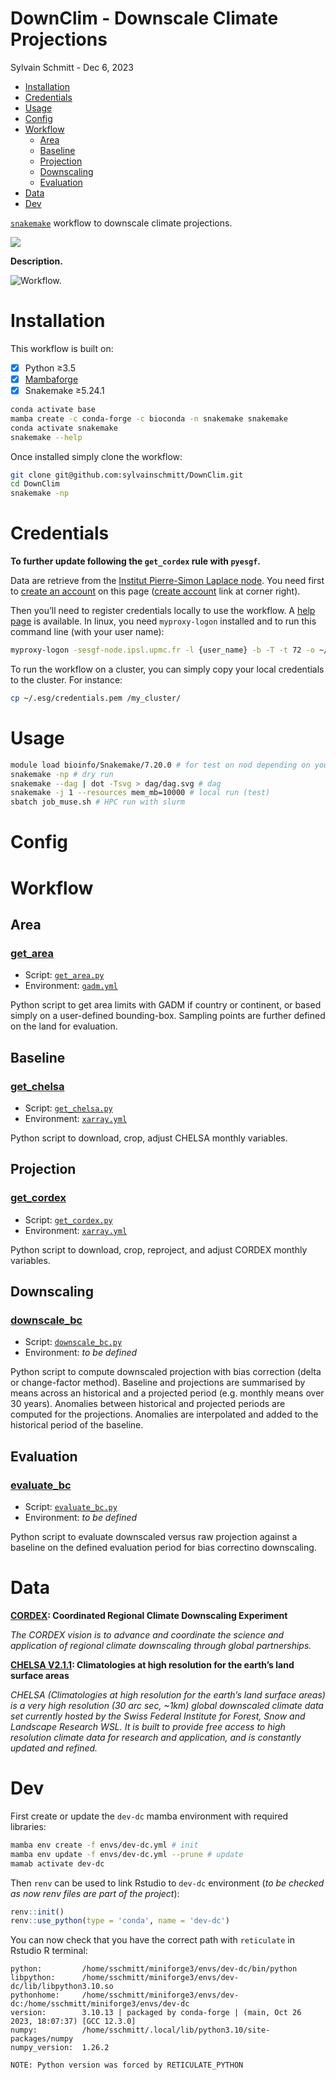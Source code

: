 # DownClim - Downscale Climate Projections
Sylvain Schmitt -
Dec 6, 2023

- [Installation](#installation)
- [Credentials](#credentials)
- [Usage](#usage)
- [Config](#config)
- [Workflow](#workflow)
  - [Area](#area)
  - [Baseline](#baseline)
  - [Projection](#projection)
  - [Downscaling](#downscaling)
  - [Evaluation](#evaluation)
- [Data](#data)
- [Dev](#dev)

[`snakemake`](https://github.com/sylvainschmitt/snakemake_singularity)
workflow to downscale climate projections.

<div>

[![](https://www.repostatus.org/badges/latest/wip.svg)](https://www.repostatus.org/#wip)

</div>

**Description.**

![Workflow.](dag/dag.svg)

# Installation

This workflow is built on:

- [x] Python ≥3.5
- [x] [Mambaforge](https://github.com/conda-forge/miniforge#mambaforge)
- [x] Snakemake ≥5.24.1

``` bash
conda activate base
mamba create -c conda-forge -c bioconda -n snakemake snakemake
conda activate snakemake
snakemake --help
```

Once installed simply clone the workflow:

``` bash
git clone git@github.com:sylvainschmitt/DownClim.git
cd DownClim
snakemake -np 
```

# Credentials

**To further update following the `get_cordex` rule with `pyesgf`.**

Data are retrieve from the [Institut Pierre-Simon Laplace
node](https://esgf-node.ipsl.upmc.fr/search/cordex-ipsl/). You need
first to [create an
account](https://esgf.github.io/esgf-user-support/user_guide.html#create-an-account)
on this page ([create
account](https://esgf-node.ipsl.upmc.fr/user/add/?next=http://esgf-node.ipsl.upmc.fr/search/cordex-ipsl/)
link at corner right).

Then you’ll need to register credentials locally to use the workflow. A
[help
page](https://esgf.github.io/esgf-user-support/user_guide.html?highlight=credentials%20pem#access-data-with-the-command-line-via-opendap)
is available. In linux, you need `myproxy-logon` installed and to run
this command line (with your user name):

``` bash
myproxy-logon -sesgf-node.ipsl.upmc.fr -l {user_name} -b -T -t 72 -o ~/.esg/credentials.pem
```

To run the workflow on a cluster, you can simply copy your local
credentials to the cluster. For instance:

``` bash
cp ~/.esg/credentials.pem /my_cluster/
```

# Usage

``` bash
module load bioinfo/Snakemake/7.20.0 # for test on nod depending on your HPC
snakemake -np # dry run
snakemake --dag | dot -Tsvg > dag/dag.svg # dag
snakemake -j 1 --resources mem_mb=10000 # local run (test)
sbatch job_muse.sh # HPC run with slurm
```

# Config

# Workflow

## Area

### [get_area](https://github.com/sylvainschmitt/DownClim/blob/dev/rules/get_area.py)

- Script:
  [`get_area.py`](https://github.com/sylvainschmitt/DownClim/blob/dev/scripts/get_area.py)
- Environment:
  [`gadm.yml`](https://github.com/sylvainschmitt/DownClim/blob/dev/envs/gadm.yml)

Python script to get area limits with GADM if country or continent, or
based simply on a user-defined bounding-box. Sampling points are further
defined on the land for evaluation.

## Baseline

### [get_chelsa](https://github.com/sylvainschmitt/DownClim/blob/dev/rules/get_chelsa.py)

- Script:
  [`get_chelsa.py`](https://github.com/sylvainschmitt/DownClim/blob/dev/scripts/get_chelsa.py)
- Environment:
  [`xarray.yml`](https://github.com/sylvainschmitt/DownClim/blob/dev/envs/xarray.yml)

Python script to download, crop, adjust CHELSA monthly variables.

## Projection

### [get_cordex](https://github.com/sylvainschmitt/DownClim/blob/dev/rules/get_cordex.py)

- Script:
  [`get_cordex.py`](https://github.com/sylvainschmitt/DownClim/blob/dev/scripts/get_cordex.py)
- Environment:
  [`xarray.yml`](https://github.com/sylvainschmitt/DownClim/blob/dev/envs/xarray.yml)

Python script to download, crop, reproject, and adjust CORDEX monthly
variables.

## Downscaling

### [downscale_bc](https://github.com/sylvainschmitt/DownClim/blob/dev/rules/downscale_bc.py)

- Script:
  [`downscale_bc.py`](https://github.com/sylvainschmitt/DownClim/blob/dev/scripts/downscale_bc.py)
- Environment: *to be defined*

Python script to compute downscaled projection with bias correction
(delta or change-factor method). Baseline and projections are summarised
by means across an historical and a projected period (e.g. monthly means
over 30 years). Anomalies between historical and projected periods are
computed for the projections. Anomalies are interpolated and added to
the historical period of the baseline.

## Evaluation

### [evaluate_bc](https://github.com/sylvainschmitt/DownClim/blob/dev/rules/evaluate_bc.py)

- Script:
  [`evaluate_bc.py`](https://github.com/sylvainschmitt/DownClim/blob/dev/scripts/evaluate_bc.py)
- Environment: *to be defined*

Python script to evaluate downscaled versus raw projection against a
baseline on the defined evaluation period for bias correctino
downscaling.

# Data

[**CORDEX**](https://cordex.org/)**: Coordinated Regional Climate
Downscaling Experiment**

*The CORDEX vision is to advance and coordinate the science and
application of regional climate downscaling through global
partnerships.*

[**CHELSA V2.1.1**](https://chelsa-climate.org/)**: Climatologies at
high resolution for the earth’s land surface areas**

*CHELSA (Climatologies at high resolution for the earth’s land surface
areas) is a very high resolution (30 arc sec, ~1km) global downscaled
climate data set currently hosted by the Swiss Federal Institute for
Forest, Snow and Landscape Research WSL. It is built to provide free
access to high resolution climate data for research and application, and
is constantly updated and refined.*

# Dev

First create or update the `dev-dc` mamba environment with required
libraries:

``` bash
mamba env create -f envs/dev-dc.yml # init
mamba env update -f envs/dev-dc.yml --prune # update
mamab activate dev-dc
```

Then `renv` can be used to link Rstudio to `dev-dc` environment (*to be
checked as now renv files are part of the project*):

``` r
renv::init()
renv::use_python(type = 'conda', name = 'dev-dc')
```

You can now check that you have the correct path with `reticulate` in
Rstudio R terminal:

    python:         /home/sschmitt/miniforge3/envs/dev-dc/bin/python
    libpython:      /home/sschmitt/miniforge3/envs/dev-dc/lib/libpython3.10.so
    pythonhome:     /home/sschmitt/miniforge3/envs/dev-dc:/home/sschmitt/miniforge3/envs/dev-dc
    version:        3.10.13 | packaged by conda-forge | (main, Oct 26 2023, 18:07:37) [GCC 12.3.0]
    numpy:          /home/sschmitt/.local/lib/python3.10/site-packages/numpy
    numpy_version:  1.26.2

    NOTE: Python version was forced by RETICULATE_PYTHON
